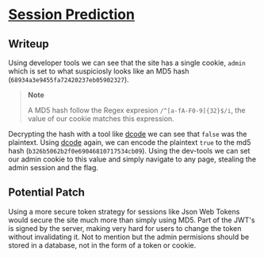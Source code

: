 # [Session Prediction](https://owasp.org/www-community/attacks/Session_Prediction)

## Writeup

Using developer tools we can see that the site has a single cookie, `admin` which is set to what suspiciosly looks like an MD5 hash (`68934a3e9455fa72420237eb05902327`).

> **Note**
>
> A MD5 hash follow the Regex expresion `/^[a-fA-F0-9]{32}$/i`, the value of our cookie matches this expression.

Decrypting the hash with a tool like [dcode](https://dcode.fr/md5-hash) we can see that `false` was the plaintext. Using [dcode](https://dcode.fr/md5-hash) again, we can encode the plaintext `true` to the md5 hash (`b326b5062b2f0e69046810717534cb09`). Using the dev-tools we can set our admin cookie to this value and simply navigate to any page, stealing the admin session and the flag.

## Potential Patch

Using a more secure token strategy for sessions like Json Web Tokens would secure the site much more than simply using MD5. Part of the JWT's is signed by the server, making very hard for users to change the token without invalidating it. Not to mention but the admin permisions should be stored in a database, not in the form of a token or cookie.
